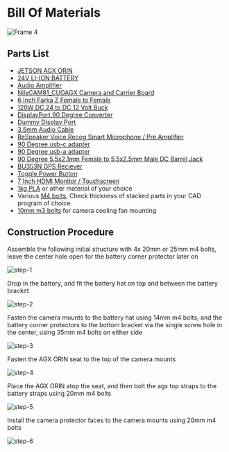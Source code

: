 # Bill Of Materials
![Frame 4](https://github.com/user-attachments/assets/78cee061-4959-4f37-923d-290cc060ac84)

## Parts List
- [JETSON AGX ORIN](https://www.amazon.com/NVIDIA-Jetson-Orin-64GB-Developer/dp/B0BYGB3WV4/ref=sr_1_1?dib=eyJ2IjoiMSJ9.69vgNBFj_CdRHWPE_OPdt7u8M4yx-hoW8mEj60Qm1rSxqyhTKl0VSmflEPt3kRVjBO-rsBah0ShUxHbCF5QdhAGdaXvHrw7ZqYVdxP9nwfEA_R_BEYwkrnNNd3eA9CcBmwHYfml8WxW_ynrrf2iY-jJDivzlfFY3tMCiPvdmcqZHI-r77ARPYEYDmLrOvHOX0_OHAi5H3ZtVyirrlX9AL1pVoaokMKGl1s-c5wHrE5BY_O4kPouWsSduE39RQLusrkAGUiFPFS69SKeltxVk2KzfQ7LVIBetHbA7ZVGpApc.Zw1uliJ8DYDuife8YAP3YnmkxhHoCdW0zhb7mP6nSes&dib_tag=se&keywords=agx+orin&qid=1725600284&sr=8-1)
- [24V LI-ION BATTERY](https://www.amazon.com/HSSYTZOUL-Rechargeable-Replacement-Electric-Wheelchair/dp/B0CW37DNJJ?pd_rd_w=seMIU&content-id=amzn1.sym.1c5f8f79-ee2f-4fb3-a1b5-3d8384cdfaf3&pf_rd_p=1c5f8f79-ee2f-4fb3-a1b5-3d8384cdfaf3&pf_rd_r=V1Z8NVCTWJKQA3D9WX55&pd_rd_wg=JEufD&pd_rd_r=21aff4f9-323b-46a1-93b6-df129144a7a1&pd_rd_i=B0CW37DNJJ&ref_=pd_bap_d_grid_rp_0_145_t&th=1&psc=1)
- [Audio Amplifier](https://www.amazon.com/Bluetooth-Amplifier-DAMGOO-Technique-Password/dp/B07XG33WPN?pd_rd_w=seMIU&content-id=amzn1.sym.1c5f8f79-ee2f-4fb3-a1b5-3d8384cdfaf3&pf_rd_p=1c5f8f79-ee2f-4fb3-a1b5-3d8384cdfaf3&pf_rd_r=V1Z8NVCTWJKQA3D9WX55&pd_rd_wg=JEufD&pd_rd_r=21aff4f9-323b-46a1-93b6-df129144a7a1&pd_rd_i=B07XG33WPN&psc=1&ref_=pd_bap_d_grid_rp_0_27_t)
- [NileCAM81_CUOAGX Camera and Carrier Board](https://www.e-consystems.com/nvidia-cameras/jetson-agx-orin-cameras/ar0821-4k-hdr-gmsl2-camera.asp)
- [6 Inch Farka Z Female to Female](https://www.amazon.com/gp/product/B094XXCY3M/ref=ppx_yo_dt_b_asin_title_o00_s00?ie=UTF8&psc=1)
- [120W DC 24 to DC 12 Volt Buck](https://www.amazon.com/dp/B097SWGRRJ?ref=ppx_yo2ov_dt_b_fed_asin_title&th=1)
- [DisplayPort 90 Degree Converter](https://www.amazon.com/dp/B0CL4R649J?ref=ppx_yo2ov_dt_b_fed_asin_title)
- [Dummy Display Port](https://www.amazon.com/Furjosta-DisplayPort-Headless-Emulator-1920x1080/dp/B0BTP19LPG?pd_rd_w=seMIU&content-id=amzn1.sym.1c5f8f79-ee2f-4fb3-a1b5-3d8384cdfaf3&pf_rd_p=1c5f8f79-ee2f-4fb3-a1b5-3d8384cdfaf3&pf_rd_r=V1Z8NVCTWJKQA3D9WX55&pd_rd_wg=JEufD&pd_rd_r=21aff4f9-323b-46a1-93b6-df129144a7a1&pd_rd_i=B0BTP19LPG&ref_=pd_bap_d_grid_rp_0_100_t&th=1)
- [3.5mm Audio Cable](https://www.amazon.com/dp/B08MDPW6R2?ref=ppx_yo2ov_dt_b_fed_asin_title)
- [ReSpeaker Voice Recog Smart Microphone / Pre Amplifier](https://www.amazon.com/seeed-studio-ReSpeaker-USB-Array/dp/B07ZGZSBS4/ref=sr_1_1?dib=eyJ2IjoiMSJ9._55phfiTWFjO9RBh4HMfITvn7gwRrDNs8vb6oiCEGD67iHzlLMhHEv5sQunAEaYz.oijrFs6f7ygzz7Jxcyj5aJTo2K-UQ_7ui0GyFsBbZJY&dib_tag=se&keywords=seeed+studio+speaker&qid=1725600578&sr=8-1)
- [90 Degree usb-c adapter](https://www.amazon.com/dp/B0BBW8JKJX?ref=ppx_yo2ov_dt_b_fed_asin_title)
- [90 Degree usb-a adapter](https://www.amazon.com/Adapter-Converter-Extender-Compatible-Charger/dp/B0BP6T8SDG?pd_rd_w=seMIU&content-id=amzn1.sym.1c5f8f79-ee2f-4fb3-a1b5-3d8384cdfaf3&pf_rd_p=1c5f8f79-ee2f-4fb3-a1b5-3d8384cdfaf3&pf_rd_r=V1Z8NVCTWJKQA3D9WX55&pd_rd_wg=JEufD&pd_rd_r=21aff4f9-323b-46a1-93b6-df129144a7a1&pd_rd_i=B0BP6T8SDG&psc=1&ref_=pd_bap_d_grid_rp_0_84_pr_t)
- [90 Degree 5.5x2.1mm Female to 5.5x2.5mm Male DC Barrel Jack](https://www.amazon.com/dp/B07YWPGGCG?ref=ppx_yo2ov_dt_b_fed_asin_title)
- [BU353N GPS Reciever](https://www.amazon.com/GlobalSat-BU-353N-GNSS-Receiver-Black/dp/B0BLF7DSRY?pd_rd_w=seMIU&content-id=amzn1.sym.1c5f8f79-ee2f-4fb3-a1b5-3d8384cdfaf3&pf_rd_p=1c5f8f79-ee2f-4fb3-a1b5-3d8384cdfaf3&pf_rd_r=V1Z8NVCTWJKQA3D9WX55&pd_rd_wg=JEufD&pd_rd_r=21aff4f9-323b-46a1-93b6-df129144a7a1&pd_rd_i=B0BLF7DSRY&psc=1&ref_=pd_bap_d_grid_rp_0_18_t)
- [Toggle Power Button](https://www.amazon.com/DMWD-Waterproof-Anti-Vandal-Terminals-Aluminium/dp/B0BQXYX1PP?pd_rd_w=seMIU&content-id=amzn1.sym.1c5f8f79-ee2f-4fb3-a1b5-3d8384cdfaf3&pf_rd_p=1c5f8f79-ee2f-4fb3-a1b5-3d8384cdfaf3&pf_rd_r=V1Z8NVCTWJKQA3D9WX55&pd_rd_wg=JEufD&pd_rd_r=21aff4f9-323b-46a1-93b6-df129144a7a1&pd_rd_i=B0BQXYX1PP&psc=1&ref_=pd_bap_d_grid_rp_0_96_t)
- [7 Inch HDMI Monitor / Touchscreen](https://www.amazon.com/7inch-HDMI-LCD-Display-Capacitive/dp/B0894Q5VH3?pd_rd_w=seMIU&content-id=amzn1.sym.1c5f8f79-ee2f-4fb3-a1b5-3d8384cdfaf3&pf_rd_p=1c5f8f79-ee2f-4fb3-a1b5-3d8384cdfaf3&pf_rd_r=V1Z8NVCTWJKQA3D9WX55&pd_rd_wg=JEufD&pd_rd_r=21aff4f9-323b-46a1-93b6-df129144a7a1&pd_rd_i=B0894PY66Y&ref_=pd_bap_d_grid_rp_0_191_t&th=1)
- [1kg PLA](https://www.amazon.com/stores/page/2E20608D-8170-49B9-B3F6-E6E303A31716?ingress=2&visitId=61691869-e98c-47f2-92b8-6009e12a5c8b&ref_=ast_bln) or other material of your choice
- Various [M4 bolts](https://www.amazon.com/FullerKreg-M4-0-7-Alloy-Socket-Finish/dp/B07B2R7LZF?pd_rd_w=seMIU&content-id=amzn1.sym.1c5f8f79-ee2f-4fb3-a1b5-3d8384cdfaf3&pf_rd_p=1c5f8f79-ee2f-4fb3-a1b5-3d8384cdfaf3&pf_rd_r=V1Z8NVCTWJKQA3D9WX55&pd_rd_wg=JEufD&pd_rd_r=21aff4f9-323b-46a1-93b6-df129144a7a1&pd_rd_i=B07B2R7LZF&psc=1&ref_=pd_bap_d_grid_rp_0_31_t), Check thickness of stacked parts in your CAD program of choice
- [10mm m3 bolts](https://www.amazon.com/Socket-Screws-Bolts-Thread-100pcs/dp/B07CMSBQ11/ref=sr_1_3?dib=eyJ2IjoiMSJ9.8Knz6EvxDQIxJ9y2jaeMjB0ArEg5PHONHTRXyFa4Lnm_hzxgviWp_u4V2MABrocvM3UweVVcNe4UdQWBNSu_8G7mbqL5K88Y1oUXnTKPAfrIuzs8_QlM1gKxQDJEhWvZCYd98RBCn9zbAtQvkyfkKQOLf4-CHExklCjb0T2pUbTHjOKcKpubSnSXv5PmcZ69p8hPhXGSkL2XW-gGfsWyOXrCmbECY8IN-eggy9b16OBD3vBiivfGopnCdr9ec84F_Qfx15M75oVb_nKz69JhuekVKVgqZDaczWmZHfUnzK0._aPHueCerzWwz7hf5MSsDCLQjClTQLAHFZDuLUKEhb0&dib_tag=se&keywords=m3+bolt+hex+10mm&qid=1725601077&s=industrial&sr=1-3) for camera cooling fan mounting

## Construction Procedure

Assemble the following initial structure with 4x 20mm or 25mm m4 bolts, leave the center hole open for the battery corner protector later on

<img src="https://github.com/user-attachments/assets/f7a44754-64d0-4c89-b323-158b3dad556b" alt="step-1" style="max-width:50%;">

Drop in the battery, and fit the battery hat on top and between the battery bracket

<img src="https://github.com/user-attachments/assets/7c6771ae-3190-4195-ac3c-1cdb65b2d383" alt="step-2" style="max-width:50%;">

Fasten the camera mounts to the battery hat using 14mm m4 bolts, and the battery corner protectors to the bottom bracket via the single screw hole in the center, using 35mm m4 bolts on either side

<img src="https://github.com/user-attachments/assets/1f64c5d5-6aaa-404a-81bb-95e0ea1ef430" alt="step-3" style="max-width:50%;">

Fasten the AGX ORIN seat to the top of the camera mounts

<img src="https://github.com/user-attachments/assets/fc89bd90-c9d1-4c74-ac3c-6071cf0f9263" alt="step-4" style="max-width:50%;">

Place the AGX ORIN atop the seat, and then bolt the agx top straps to the battery straps using 20mm m4 bolts

<img src="https://github.com/user-attachments/assets/94aa6438-6361-471f-b4a8-3fa30ac54003" alt="step-5" style="max-width:50%;">

Install the camera protector faces to the camera mounts using 20mm m4 bolts

<img src="https://github.com/user-attachments/assets/1f425bec-9d82-4500-8afb-d50ec117433f" alt="step-6" style="max-width:50%;">
